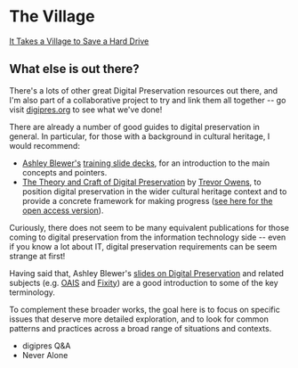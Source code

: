 # The Village


[It Takes a Village to Save a Hard Drive](https://web.archive.org/web/20130916000537/http://notepad.benfinoradin.info/2013/09/12/it-takes-a-village-to-save-a-hard-drive)


## What else is out there?

There's a lots of other great Digital Preservation resources out there, and I'm also part of a collaborative project to try and link them all together -- go visit [digipres.org](https://www.digipres.org/) to see what we've done!

There are already a number of good guides to digital preservation in general. In particular, for those with a background in cultural heritage, I would recommend:

- [Ashley Blewer's](https://ashleyblewer.com/) [training slide decks](https://training.ashleyblewer.com/), for an introduction to the main concepts and pointers.
- [The Theory and Craft of Digital Preservation](https://jhupbooks.press.jhu.edu/title/theory-and-craft-digital-preservation) by [Trevor Owens](http://www.trevorowens.org/), to position digital preservation in the wider cultural heritage context and to provide a concrete framework for making progress ([see here for the open access version](https://osf.io/preprints/lissa/5cpjt/)).

Curiously, there does not seem to be many equivalent publications for those coming to digital preservation from the information technology side -- even if you know a lot about IT, digital preservation requirements can be seem strange at first!

Having said that, Ashley Blewer's [slides on Digital Preservation](https://training.ashleyblewer.com/presentations/digital-preservation.html#2) and related subjects (e.g. [OAIS](https://training.ashleyblewer.com/presentations/oais.html#2) and [Fixity](https://training.ashleyblewer.com/presentations/fixity.html#2)) are a good introduction to some of the key terminology.

To complement these broader works, the goal here is to focus on specific issues that deserve more detailed exploration, and to look for common patterns and practices across a broad range of situations and contexts. 


- digipres Q&A
- Never Alone